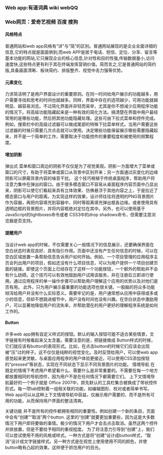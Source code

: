 
### Web app:有道词典 wiki   webQQ
### Web网页：爱奇艺视频 百度  搜狗

#### 风格特点
普通网站和web app风格有“详”与“简”的区别。普通网站展现的是企业全面详细的信息,它的特点就是面面俱到;而web APP是居于电话、短信、定位、分享、留言等基本功能的网站,它只展现企业的核心信息,针对性和目的性强,传输数据量小,访问速度快,这些特点更有利于其在终端发挥营销价值。简而言之,它是普通网站的简约版,具备画面清晰、板块简约、排版整齐、视觉中击力强等优势。

#### 元素变化
力求简洁明了是用户界面设计的重要原则。在同一时间给用户展示的功能越多，用户需要寻找和思考的时间也就越多。同样，界面中存在的选项越少，可用功能就越明显、越容易浏览。不过简化界面并非轻而易举，尤其是你不想减少应用程序功能的情况下。将高级功能隐藏起来是一种有效的简化方法。搞清楚在界面中用户最经常用的是哪些功能，然后把其他功能隐藏处理。这些可由下拉式菜单和控件完成。例如，搜索栏中的高级过滤器可以做成尾部的特殊下拉菜单样式。当用户需要这些过滤器的时候只需要几次点击就可以使用。决定哪些功能保留展示哪些需要隐藏起来，并不是一个简单的工作，需要取决于功能控件的重要程度和被使用的频繁程度。

#### 增加阴影
弹出式 菜单和窗口周边的阴影不仅仅是为了视觉美观。阴影一方面增大了菜单或窗口的尺寸，有助于将菜单或窗口从背景中区别开来；另一方面通过灰度化的边缘阴影可以屏蔽背景内容的噪音干扰。
这个技巧根植于传统桌面程序，帮助用户将注意力集中在弹出的窗口。由于很多模态窗口不容易从桌面程序内容页面中凸显出来，阴影可以使它们看起来具有立体效果、仿佛悬浮于其他内容之上，于是拉近了模态窗口与用户的距离。为实现这样的效果，设计师往往将透明的PNG背景图片作为容器，再把内容填充到容器中，同时等距离填充弹出框各边缘。或者使用具有透明边框的背景图片，并将内容框绝对定位在其中。另外，也可以使用基于 JavaScript的lightboxes命令或者 CSS3中的drop shadows命令，但需要注意浏览器是否支持。

#### 提醒用户
当设计web app的时候，不仅需要关心一般情况下的信息展示，还要确保界面在空白状态时表现良好、具有指引作用。页面中还没有产生任何信息的时候，可以在空白区域放置一条帮助信息告诉用户如何开始。例如，一个项目管理的应用程序主页会列出用户的项目，假如还没有什么项目信息，可以为用户提供一个项目创建页面的链接。即使这个页面上已经存在了这样一个功能按钮，一个额外的帮助并不会有什么妨碍。这个技巧可以有效地鼓励用户试用该服务，并在注册后立即进行使用。通过应用程序的单一操作步骤可以帮助用户理解这个应用的优势以及对他们是否有用。
此外，只为用户展示最重要的功能选项也很关键。一股脑的将众多功能倾泻给用户并没有什么实际意义。需要牢记的是，用户通常想从应用中获得或多或少的信息，但却不想跳进细节中，用户没有时间也没有兴趣。在空白状态中激励用户，可以显著地降低用户的流失率，并帮助潜在的用户更好的理解程序系统是如何工作的。

#### Button
许多web app拥有自定义样式的按钮。默认的输入按钮可能不适合某些情景，文字链接有时候看起来又太含蓄。需要注意的是，把链接做成 Button样式的时候，它们就应该有button的表现形式。比如，在点击button的时候它们应该会出现被“压”过的样子。这不仅仅是纯粹的视觉变化。及时反馈给用户，可以使web app感觉起来更灵敏，与桌面应用程序的用户体验更接近。可以使用CSS添加按钮的“pressed”等状态，实现在不同状态下显示不同背景图片的功能。
情境导航
在既定的情境下考虑用户希望看什么、需要什么是非常重要的。不需要在每一个地方都放置相同的导航控件，因为用户不是在任何情况下都需要它们。
上下文情境导航最好的一个例子就是 Office 2007中，原先默认的工具栏集合被换成了带状控件形式。每一项tab控制着一组相关联的功能，如编辑图形、校对或者简单书写。Web app可以从这种上下文情境导航中获益，仅展示用户需要的、而不是所有可用的功能，从而保持用户界面的整洁清爽。

关键功能
并不是所有的控件都拥有相同的重要性。例如创建一个新的条目，页面中会有“创建”“取消”两个button. 这里的“创建”就要更加重要些，因为这是大多数情况下用户即将要做的事情。极少的情况下用户才会去点击取消。虽然这两个控件并排放置，但是不要给予相同的重视程度。
为了将注意力引导到“创建”上，我们可以尝试使用不用的风格或样式。一种方式是将“创建”设计成button样式，“取消”设计成文字链接样式。另一种方式是在视觉上使用使用不同的颜色，并使button略有凸起的效果。这样便于抓住用户的目光。
